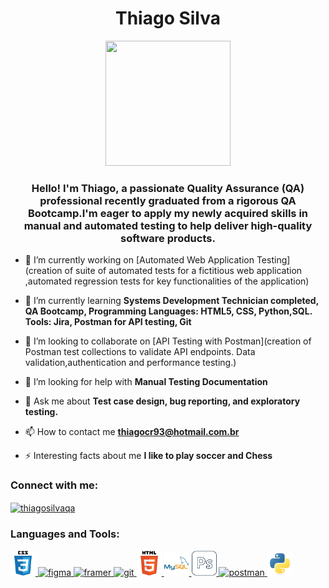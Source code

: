 <h1 align="center">Thiago Silva</h1>

<p align="center">
<img src="Foto Thiago.jpg" width="200" height="200"/> </p>

<h3 align="center">Hello! I'm Thiago, a passionate Quality Assurance (QA) professional recently graduated from a rigorous QA Bootcamp.I'm eager to apply my newly acquired skills in manual and automated testing to help deliver high-quality software products.</h3>

- 🔭 I’m currently working on [Automated Web Application Testing](creation of suite of automated tests for a fictitious web application ,automated regression tests for key functionalities of the application)

- 🌱 I’m currently learning **Systems Development Technician completed, QA Bootcamp, Programming Languages: HTML5, CSS, Python,SQL. Tools: Jira, Postman for API testing, Git**

- 👯 I’m looking to collaborate on [API Testing with Postman](creation of Postman test collections to validate API endpoints. Data validation,authentication and performance testing.)

- 🤝 I’m looking for help with **Manual Testing Documentation**

- 💬 Ask me about **Test case design, bug reporting, and exploratory testing.**

- 📫 How to contact me **thiagocr93@hotmail.com.br**

- ⚡ Interesting facts about me **I like to play soccer and Chess**

<h3 align="left">Connect with me:</h3>
<p align="left">
<a href="https://linkedin.com/in/thiagosilvaqa" target="blank"><img align="center" src="https://raw.githubusercontent.com/rahuldkjain/github-profile-readme-generator/master/src/images/icons/Social/linked-in-alt.svg" alt="thiagosilvaqa" height="30" width="40" /></a>
</p>

<h3 align="left">Languages and Tools:</h3>
<p align="left"> <a href="https://www.w3schools.com/css/" target="_blank" rel="noreferrer"> <img src="https://raw.githubusercontent.com/devicons/devicon/master/icons/css3/css3-original-wordmark.svg" alt="css3" width="40" height="40"/> </a> <a href="https://www.figma.com/" target="_blank" rel="noreferrer"> <img src="https://www.vectorlogo.zone/logos/figma/figma-icon.svg" alt="figma" width="40" height="40"/> </a> <a href="https://www.framer.com/" target="_blank" rel="noreferrer"> <img src="https://www.vectorlogo.zone/logos/framer/framer-icon.svg" alt="framer" width="40" height="40"/> </a> <a href="https://git-scm.com/" target="_blank" rel="noreferrer"> <img src="https://www.vectorlogo.zone/logos/git-scm/git-scm-icon.svg" alt="git" width="40" height="40"/> </a> <a href="https://www.w3.org/html/" target="_blank" rel="noreferrer"> <img src="https://raw.githubusercontent.com/devicons/devicon/master/icons/html5/html5-original-wordmark.svg" alt="html5" width="40" height="40"/> </a> <a href="https://www.mysql.com/" target="_blank" rel="noreferrer"> <img src="https://raw.githubusercontent.com/devicons/devicon/master/icons/mysql/mysql-original-wordmark.svg" alt="mysql" width="40" height="40"/> </a> <a href="https://www.photoshop.com/en" target="_blank" rel="noreferrer"> <img src="https://raw.githubusercontent.com/devicons/devicon/master/icons/photoshop/photoshop-line.svg" alt="photoshop" width="40" height="40"/> </a> <a href="https://postman.com" target="_blank" rel="noreferrer"> <img src="https://www.vectorlogo.zone/logos/getpostman/getpostman-icon.svg" alt="postman" width="40" height="40"/> </a> <a href="https://www.python.org" target="_blank" rel="noreferrer"> <img src="https://raw.githubusercontent.com/devicons/devicon/master/icons/python/python-original.svg" alt="python" width="40" height="40"/> </a> </p>
